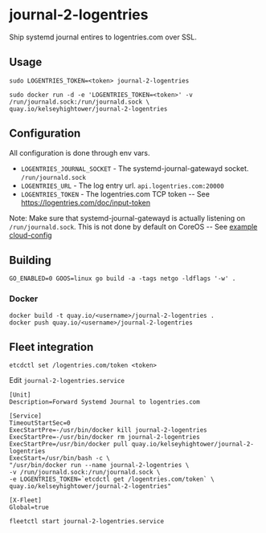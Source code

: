 # journal-2-logentries 

Ship systemd journal entires to logentries.com over SSL.

## Usage

```
sudo LOGENTRIES_TOKEN=<token> journal-2-logentries
```

```
sudo docker run -d -e 'LOGENTRIES_TOKEN=<token>' -v /run/journald.sock:/run/journald.sock \
quay.io/kelseyhightower/journal-2-logentries
```

## Configuration

All configuration is done through env vars.

* `LOGENTRIES_JOURNAL_SOCKET` - The systemd-journal-gatewayd socket. `/run/journald.sock`
* `LOGENTRIES_URL` - The log entry url. `api.logentries.com:20000`
* `LOGENTRIES_TOKEN` - The logentries.com TCP token -- See https://logentries.com/doc/input-token

Note: Make sure that systemd-journal-gatewayd is actually listening on
`/run/journald.sock`. This is not done by default on CoreOS -- See
[example cloud-config](cloud-config.yaml)

## Building

```
GO_ENABLED=0 GOOS=linux go build -a -tags netgo -ldflags '-w' .
```

### Docker

```
docker build -t quay.io/<username>/journal-2-logentries .
docker push quay.io/<username>/journal-2-logentries
```

## Fleet integration

```
etcdctl set /logentries.com/token <token>
```

Edit `journal-2-logentries.service`

```
[Unit]
Description=Forward Systemd Journal to logentries.com

[Service]
TimeoutStartSec=0
ExecStartPre=-/usr/bin/docker kill journal-2-logentries
ExecStartPre=-/usr/bin/docker rm journal-2-logentries
ExecStartPre=/usr/bin/docker pull quay.io/kelseyhightower/journal-2-logentries
ExecStart=/usr/bin/bash -c \
"/usr/bin/docker run --name journal-2-logentries \
-v /run/journald.sock:/run/journald.sock \
-e LOGENTRIES_TOKEN=`etcdctl get /logentries.com/token` \
quay.io/kelseyhightower/journal-2-logentries"

[X-Fleet]
Global=true
```

```
fleetctl start journal-2-logentries.service
```
